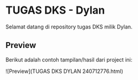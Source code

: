 # TUGAS DKS - Dylan

Selamat datang di repository tugas DKS milik Dylan.

## Preview

Berikut adalah contoh tampilan/hasil dari project ini:

![Preview](TUGAS DKS DYLAN 240712776.html)
